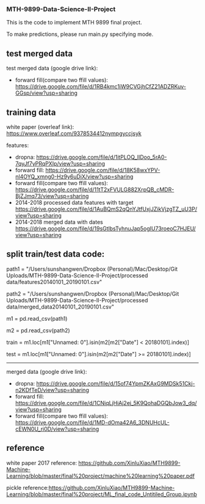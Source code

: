 ### MTH-9899-Data-Science-II-Project

This is the code to implement MTH 9899 final project.

To make predictions, please run main.py specifying mode.

## test merged data

test merged data (google drive link):
+ forward fill(compare two ffill values): https://drive.google.com/file/d/1RB4kmc1iW9CVGjhCfZ21ADZRKuv-GGsp/view?usp=sharing

## training data

white paper (overleaf link):
https://www.overleaf.com/9378534412nympgyccjsyk

features:
+ dropna: https://drive.google.com/file/d/1itPLOQ_lIDoo_5rA0-7qyJf7yPRqPXIp/view?usp=sharing
+ forward fill: https://drive.google.com/file/d/18K58wxYPV-nl4OYQ_xmng0-Hz9y6uDiX/view?usp=sharing 
+ forward fill(compare two ffill values): https://drive.google.com/file/d/11tT2xFVULG882XrpQB_cMDR-BjZJmq73/view?usp=sharing
+ 2014-2018 processed data features with target https://drive.google.com/file/d/1AuBQmS2qQnYJtfUxjJZikVjzgTZ_uU3P/view?usp=sharing
+ 2014-2018 merged data with dates https://drive.google.com/file/d/19sGtlbsTyhnuJap5ogIU73roeoC7HJEU/view?usp=sharing

split train/test data code:
----------------------------------------------------------------------------
path1 = "/Users/sunshangwen/Dropbox (Personal)/Mac/Desktop/Git Uploads/MTH-9899-Data-Science-II-Project/processed data/features20140101_20190101.csv"

path2 = "/Users/sunshangwen/Dropbox (Personal)/Mac/Desktop/Git Uploads/MTH-9899-Data-Science-II-Project/processed data/merged_data20140101_20190101.csv"

m1 = pd.read_csv(path1)

m2 = pd.read_csv(path2)

train = m1.loc[m1["Unnamed: 0"].isin(m2[m2["Date"] < 20180101].index)]

test = m1.loc[m1["Unnamed: 0"].isin(m2[m2["Date"] >= 20180101].index)]


---------------------------------------------------------------------------
merged data (google drive link):
+ dropna: https://drive.google.com/file/d/15of74YpmZKAxG9MDSk51Ckj-n2KDfTeD/view?usp=sharing
+ forward fill: https://drive.google.com/file/d/1CNiqLjHiAj2ej_5K9QohaDGQbJow3_dq/view?usp=sharing
+ forward fill(compare two ffill values): https://drive.google.com/file/d/1MD-dOma42A6_3DNUHcUL-cEWN0U_ri0D/view?usp=sharing


## reference
white paper 2017 reference: https://github.com/XinluXiao/MTH9899-Machine-Learning/blob/master/final%20project/machine%20learning%20paper.pdf

pickle reference:https://github.com/XinluXiao/MTH9899-Machine-Learning/blob/master/final%20project/ML_final_code_Untitiled_Group.ipynb




